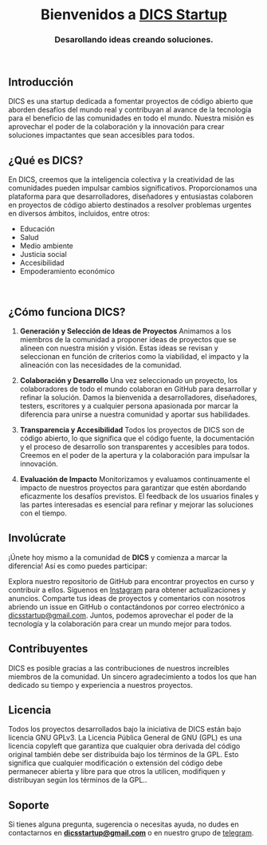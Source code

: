
<h1 align="center">Bienvenidos a <a href="https://dicsstartup.github.io/Me.io/" target="blank">
DICS Startup</a></h1>
<h3 align="center">Desarollando ideas creando soluciones.</h3>

<br>

## Introducción
<p>DICS es una startup dedicada a fomentar proyectos de código abierto que aborden desafíos del mundo real y contribuyan al avance de la tecnología para el beneficio de las comunidades en todo el mundo. Nuestra misión es aprovechar el poder de la colaboración y la innovación para crear soluciones impactantes que sean accesibles para todos.</p>

## ¿Qué es DICS?
<p>En DICS, creemos que la inteligencia colectiva y la creatividad de las comunidades pueden impulsar cambios significativos. Proporcionamos una plataforma para que desarrolladores, diseñadores y entusiastas colaboren en proyectos de código abierto destinados a resolver problemas urgentes en diversos ámbitos, incluidos, entre otros:</p>

- Educación
- Salud
- Medio ambiente
- Justicia social
- Accesibilidad
- Empoderamiento económico
<br>

## ¿Cómo funciona DICS?

1. **Generación y Selección de Ideas de Proyectos**
Animamos a los miembros de la comunidad a proponer ideas de proyectos que se alineen con nuestra misión y visión. Estas ideas se revisan y seleccionan en función de criterios como la viabilidad, el impacto y la alineación con las necesidades de la comunidad.

2. **Colaboración y Desarrollo**
Una vez seleccionado un proyecto, los colaboradores de todo el mundo colaboran en GitHub para desarrollar y refinar la solución. Damos la bienvenida a desarrolladores, diseñadores, testers, escritores y a cualquier persona apasionada por marcar la diferencia para unirse a nuestra comunidad y aportar sus habilidades.

3. **Transparencia y Accesibilidad**
Todos los proyectos de DICS son de código abierto, lo que significa que el código fuente, la documentación y el proceso de desarrollo son transparentes y accesibles para todos. Creemos en el poder de la apertura y la colaboración para impulsar la innovación.

4. **Evaluación de Impacto**
Monitorizamos y evaluamos continuamente el impacto de nuestros proyectos para garantizar que estén abordando eficazmente los desafíos previstos. El feedback de los usuarios finales y las partes interesadas es esencial para refinar y mejorar las soluciones con el tiempo.

## Involúcrate

¡Únete hoy mismo a la comunidad de **DICS** y comienza a marcar la diferencia! Así es como puedes participar:

Explora nuestro repositorio de GitHub para encontrar proyectos en curso y contribuir a ellos.
Síguenos en <a href="https://www.instagram.com/dics_startup/" target="blank">Instagram</a> para obtener actualizaciones y anuncios.
Comparte tus ideas de proyectos y comentarios con nosotros abriendo un issue en GitHub o contactándonos por correo electrónico a dicsstartup@gmail.com.
Juntos, podemos aprovechar el poder de la tecnología y la colaboración para crear un mundo mejor para todos.

## Contribuyentes

DICS es posible gracias a las contribuciones de nuestros increíbles miembros de la comunidad. Un sincero agradecimiento a todos los que han dedicado su tiempo y experiencia a nuestros proyectos.

## Licencia

Todos los proyectos desarrollados bajo la iniciativa de DICS están bajo licencia GNU GPLv3. La Licencia Pública General de GNU (GPL) es una licencia copyleft que garantiza que cualquier obra derivada del código original también debe ser distribuida bajo los términos de la GPL. Esto significa que cualquier modificación o extensión del código debe permanecer abierta y libre para que otros la utilicen, modifiquen y distribuyan según los términos de la GPL..

## Soporte
Si tienes alguna pregunta, sugerencia o necesitas ayuda, no dudes en contactarnos en  **dicsstartup@gmail.com** o en nuestro grupo de <a href="https://t.me/+xGquW2xtYXRiMDM0" target="blanck" >telegram</a>.
